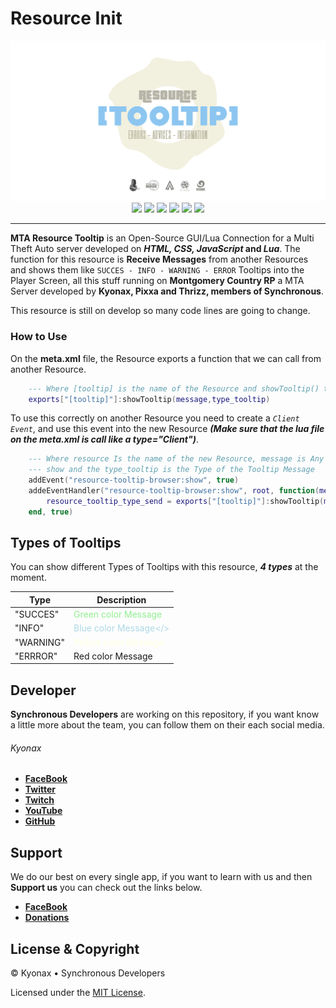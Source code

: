 # Resource Init

<p align="center">
<img src="https://github.com/SynchronousTeam/mta-resource-tooltip/blob/master/demo/image/Image_Resource_Tooltip.png">
<br>
<a href="https://github.com/SynchronousTeam/mta-resource-init"style="text-decoration: none">
<img src="https://img.shields.io/github/license/SynchronousTeam/mta-resource-init">
</a>
<a href="https://github.com/SynchronousTeam/mta-resource-init"style="text-decoration: none">
<img src="https://img.shields.io/github/languages/count/SynchronousTeam/mta-resource-init">
</a>
<a href="https://www.paypal.com/cgi-bin/webscr?cmd=_s-xclick&hosted_button_id=5LY2Y46Q7DSWL&source=url"style="text-decoration: none">
<img src="https://img.shields.io/badge/Donate-PayPal-green.svg">
</a>
<a href="https://github.com/SynchronousTeam/mta-resource-init"style="text-decoration: none">
<img src="https://img.shields.io/github/repo-size/SynchronousTeam/mta-resource-init">
</a>
<a href="https://www.facebook.com/SynchronousTeam"style="text-decoration: none">
<img src="https://img.shields.io/badge/Synchronous-facebook-blue">
</a>
<a href="https://discord.gg/vSvgHvk"style="text-decoration: none">
<img src="https://img.shields.io/discord/623715606184722442?color=blueviolet&label=Server&logo=discord">
</a>
</p>

---

**MTA Resource Tooltip** is an Open-Source GUI/Lua Connection for a Multi Theft Auto server developed on **_HTML, CSS, JavaScript_ and _Lua_**. The function for this resource is **Receive Messages** from another Resources and shows them like `SUCCES - INFO - WARNING - ERROR` Tooltips into the Player Screen, all this stuff running on **Montgomery Country RP** a MTA Server developed by **Kyonax, Pixxa and Thrizz, members of Synchronous**.

This resource is still on develop so many code lines are going to change.

### How to Use

On the **meta.xml** file, the Resource exports a function that we can call from another Resource.

```lua
    --- Where [tooltip] is the name of the Resource and showTooltip() the name of the Function
    exports["[tooltip]"]:showTooltip(message,type_tooltip)
```

To use this correctly on another Resource you need to create a _`Client Event`_, and use this event into the new Resource **_(Make sure that the lua file on the meta.xml is call like a type="Client")_**.

```lua
    --- Where resource Is the name of the new Resource, message is Any text that you want to
    --- show and the type_tooltip is the Type of the Tooltip Message
    addEvent("resource-tooltip-browser:show", true)
    addeEventHandler("resource-tooltip-browser:show", root, function(message, type_tooltip)
        resource_tooltip_type_send = exports["[tooltip]"]:showTooltip(message,type_tooltip)
    end, true)
```

## Types of Tooltips

You can show different Types of Tooltips with this resource, **_4 types_** at the moment.

| Type      | Description                                           |
| --------- | ----------------------------------------------------- |
| "SUCCES"  | <a style="color:LightGreen">Green color Message</a>   |
| "INFO"    | <a style="color:LightBlue">Blue color Message</>      |
| "WARNING" | <a style="color:LightYellow">Yellow color Message</a> |
| "ERRROR"  | <a style="color:LightRed">Red color Message</a>       |

## Developer

**Synchronous Developers** are working on this repository, if you want know a little more about the team, you can follow them on their each social media.

###### Kyonax

- [**FaceBook**](https://www.facebook.com/MrKyonax)
- [**Twitter**](https://twitter.com/Synk_Kyo)
- [**Twitch**](https://www.twitch.tv/synk_kyonax)
- [**YouTube**](https://www.youtube.com/channel/UCOCGuDADwciaJfnCxWoYGHA)
- [**GitHub**](https://github.com/Kyonax)

## Support

We do our best on every single app, if you want to learn with us and then **Support us** you can check out the links below.

- [**FaceBook**](https://www.facebook.com/SynchronousTeam)
- [**Donations**](https://www.paypal.com/cgi-bin/webscr?cmd=_s-xclick&hosted_button_id=5LY2Y46Q7DSWL&source=url)

## License & Copyright

© Kyonax • Synchronous Developers

Licensed under the [MIT License](LICENSE).
